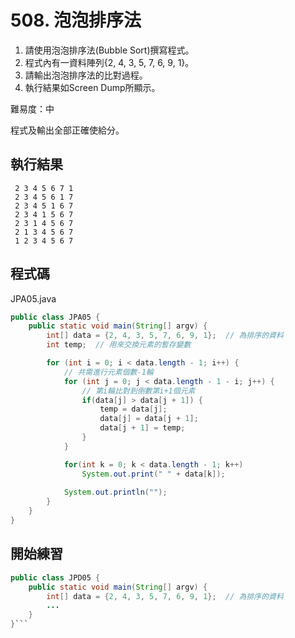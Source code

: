 # 508. 泡泡排序法

1. 請使用泡泡排序法(Bubble Sort)撰寫程式。
2. 程式內有一資料陣列{2, 4, 3, 5, 7, 6, 9, 1}。
3. 請輸出泡泡排序法的比對過程。
4. 執行結果如Screen Dump所顯示。

難易度：中

程式及輸出全部正確使給分。

## 執行結果

```
 2 3 4 5 6 7 1
 2 3 4 5 6 1 7
 2 3 4 5 1 6 7
 2 3 4 1 5 6 7
 2 3 1 4 5 6 7
 2 1 3 4 5 6 7
 1 2 3 4 5 6 7
```

## 程式碼

JPA05.java

```java
public class JPA05 {
    public static void main(String[] argv) {
        int[] data = {2, 4, 3, 5, 7, 6, 9, 1};  // 為排序的資料
        int temp;  // 用來交換元素的暫存變數

        for (int i = 0; i < data.length - 1; i++) {
            // 共需進行元素個數-1輪
            for (int j = 0; j < data.length - 1 - i; j++) {
                // 第i輪比對到倒數第i+1個元素
                if(data[j] > data[j + 1]) {
                    temp = data[j];
                    data[j] = data[j + 1];
                    data[j + 1] = temp;
                }
            }

            for(int k = 0; k < data.length - 1; k++)
                System.out.print(" " + data[k]);
                
            System.out.println("");
        }
    }
}
```

## 開始練習

```java
public class JPD05 {
    public static void main(String[] argv) {
        int[] data = {2, 4, 3, 5, 7, 6, 9, 1};  // 為排序的資料
        ...
    }
}```
